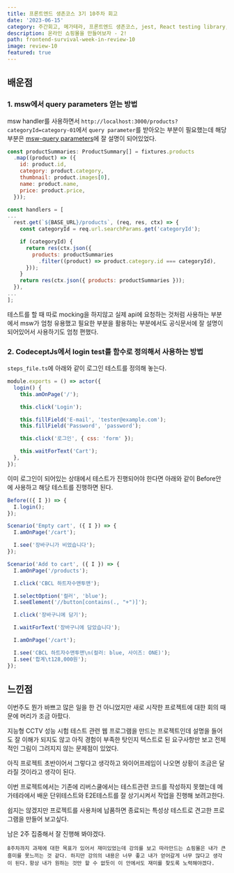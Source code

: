 ```yaml
---
title: 프론트엔드 생존코스 3기 10주차 회고
date: '2023-06-15'
category: 주간회고, 메가테라, 프론트엔드 생존코스, jest, React testing library, E2E,
description: 온라인 쇼핑몰을 만들어보자 - 2!
path: frontend-survival-week-in-review-10
image: review-10
featured: true
---
```


## 배운점

### 1. msw에서 query parameters 얻는 방법

msw handler를 사용하면서 `http://localhost:3000/products?categoryId=category-01`에서 `query parameter`를 받아오는 부분이 필요했는데
해당 부분은 [msw-query parameters](https://mswjs.io/docs/recipes/query-parameters)에 잘 설명이 되어있었다.

```js
const productSummaries: ProductSummary[] = fixtures.products
  .map((product) => ({
    id: product.id,
    category: product.category,
    thumbnail: product.images[0],
    name: product.name,
    price: product.price,
  }));

const handlers = [
...
  rest.get(`${BASE_URL}/products`, (req, res, ctx) => {
    const categoryId = req.url.searchParams.get('categoryId');

    if (categoryId) {
      return res(ctx.json({
        products: productSummaries
          .filter((product) => product.category.id === categoryId),
      }));
    }
    return res(ctx.json({ products: productSummaries }));
  }),
...
];
```

테스트를 할 때 따로 mocking을 하지않고 실제 api에 요청하는 것처럼 사용하는 부분에서 msw가 엄청 유용했고 필요한 부분을 활용하는 부분에서도 공식문서에 잘 설명이 되어있어서
사용하기도 엄청 편했다.

### 2. CodeceptJs에서 login test를 함수로 정의해서 사용하는 방법

`steps_file.ts`에 아래와 같이 로그인 테스트를 정의해 놓는다.

```js
module.exports = () => actor({
  login() {
    this.amOnPage('/');

    this.click('Login');

    this.fillField('E-mail', 'tester@example.com');
    this.fillField('Password', 'password');

    this.click('로그인', { css: 'form' });

    this.waitForText('Cart');
  },
});
```

이미 로그인이 되어있는 상태에서 테스트가 진행되어야 한다면 아래와 같이 Before안에 사용하고 해당 테스트를 진행하면 된다.

```js
Before(({ I }) => {
  I.login();
});

Scenario('Empty cart', ({ I }) => {
  I.amOnPage('/cart');

  I.see('장바구니가 비었습니다');
});

Scenario('Add to cart', ({ I }) => {
  I.amOnPage('/products');

  I.click('CBCL 하트자수맨투맨');

  I.selectOption('컬러', 'blue');
  I.seeElement('//button[contains(., "+")]');

  I.click('장바구니에 담기');

  I.waitForText('장바구니에 담았습니다');

  I.amOnPage('/cart');

  I.see('CBCL 하트자수맨투맨\n(컬러: blue, 사이즈: ONE)');
  I.see('합계\t128,000원');
});
```

## 느낀점

이번주도 뭔가 바쁘고 많은 일을 한 건 아니었지만 새로 시작한 프로젝트에 대한 회의 때문에 머리가 조금 아팠다.

지능형 CCTV 성능 시험 테스트 관련 웹 프로그램을 만드는 프로젝트인데 설명을 들어도 잘 이해가 되지도 않고 아직 경험이 부족한 탓인지 텍스트로 된 요구사항만 보고 전체적인 그림이 그려지지 않는 문제점이 있었다.

아직 프로젝트 초반이어서 그렇다고 생각하고 와이어프레임이 나오면 상황이 조금은 달라질 것이라고 생각이 된다.

이번 프로젝트에서는 기존에 리버스쿨에서는 테스트관련 코드를 작성하지 못했는데 메가테라에서 배운 단위테스트와 E2E테스트를 잘 상기시켜서 작업을 진행해 보려고한다.

쉽지는 않겠지만 프로젝트를 사용처에 납품하면 종료되는 특성상 테스트로 견고한 프로그램을 만들어 보고싶다.

남은 2주 집중해서 잘 진행해 봐야겠다.

`8주차까지 과제에 대한 목표가 있어서 재미있었는데 강의를 보고 따라만드는 쇼핑몰은 내가 큰 흥미를 못느끼는 것 같다. 하지만 강의의 내용은 너무 좋고 내가 얻어갈게 너무 많다고 생각이 된다.`
`항상 내가 원하는 것만 할 수 없듯이 이 안에서도 재미를 찾도록 노력해야겠다.`
